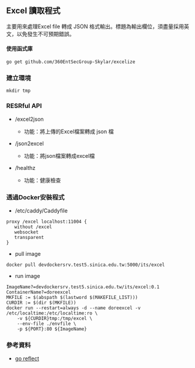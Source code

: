 ## Excel 讀取程式
主要用來處理Excel file 轉成 JSON 格式輸出。標題為輸出欄位，須盡量採用英文，以免發生不可預期錯誤。

#### 使用函式庫
```
go get github.com/360EntSecGroup-Skylar/excelize
```

### 建立環境
```
mkdir tmp
```

### RESRful API
* /excel2json
  - 功能：將上傳的Excel檔案轉成 json 檔

* /json2excel
  - 功能：將json檔案轉成excel檔

* /healthz
  - 功能：健康檢查

### 透過Docker安裝程式
* /etc/caddy/Caddyfile
```
proxy /excel localhost:11004 {
   without /excel
   websocket
   transparent
}
```

* pull image
```
docker pull devdockersrv.test5.sinica.edu.tw:5000/its/excel 
```

* run image
```
ImageName?=devdockersrv.test5.sinica.edu.tw/its/excel:0.1
ContainerName?=doreexcel
MKFILE := $(abspath $(lastword $(MAKEFILE_LIST)))
CURDIR := $(dir $(MKFILE))
docker run --restart=always -d --name doreexcel -v /etc/localtime:/etc/localtime:ro \
	-v ${CURDIR}tmp:/tmp/excel \
	--env-file ./envfile \
	-p ${PORT}:80 ${ImageName}
```

### 參考資料
* [go reflect](https://stackoverflow.com/questions/47187680/how-do-i-change-fields-a-slice-of-structs-using-reflect)
